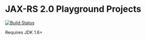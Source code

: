 # JAX-RS 2.0 Playground Projects

[![Build Status](https://travis-ci.org/ffbit/jax-rs-2.0-playground.png?branch=master)](https://travis-ci.org/ffbit/jax-rs-2.0-playground)

Requires JDK 1.6+
